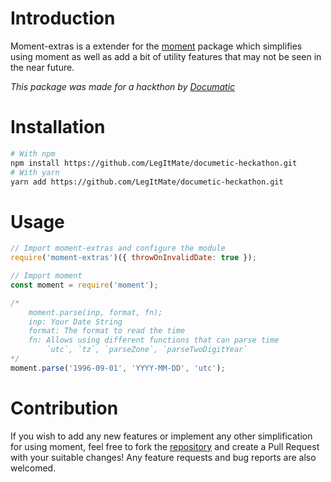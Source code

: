 # Introduction
Moment-extras is a extender for the [moment](https://momentjs.com) package which simplifies using moment as well as add a bit of utility features that may not be seen in the near future.

*This package was made for a hackthon by [Documatic](https://documatic.com)*

# Installation
```sh
# With npm
npm install https://github.com/LegItMate/documetic-heckathon.git
# With yarn
yarn add https://github.com/LegItMate/documetic-heckathon.git
```

# Usage
```js
// Import moment-extras and configure the module
require('moment-extras')({ throwOnInvalidDate: true });

// Import moment
const moment = require('moment');

/*
    moment.parse(inp, format, fn);
    inp: Your Date String
    format: The format to read the time
    fn: Allows using different functions that can parse time
        `utc`, `tz`, `parseZone`, `parseTwoDigitYear`
*/
moment.parse('1996-09-01', 'YYYY-MM-DD', 'utc');
```

# Contribution
If you wish to add any new features or implement any other simplification for using moment, feel free to fork the [repository](https://github.com/LegItMate/documetic-heckathon) and create a Pull Request with your suitable changes! Any feature requests and bug reports are also welcomed.